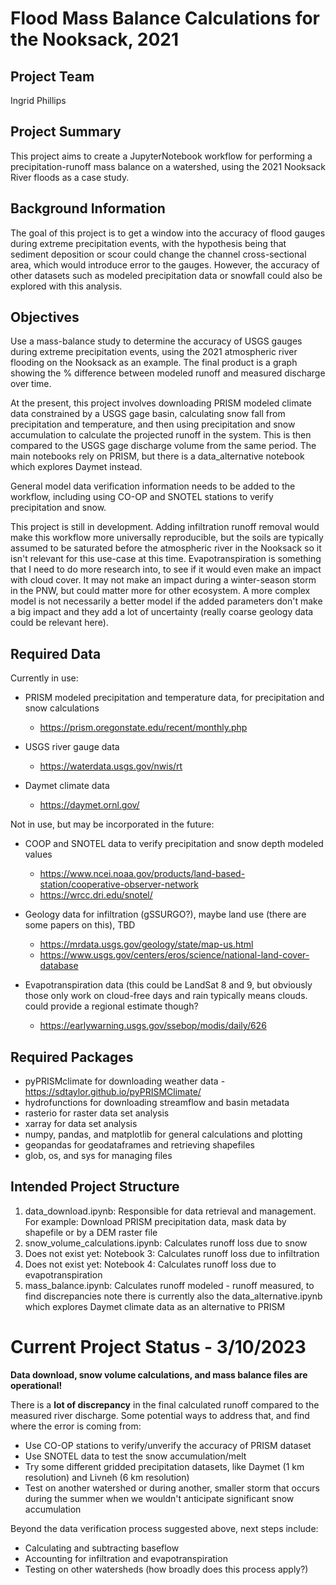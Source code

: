 # Flood Mass Balance Calculations for the Nooksack, 2021

## Project Team
Ingrid Phillips

## Project Summary
This project aims to create a JupyterNotebook workflow for performing a precipitation-runoff mass balance on a watershed, using the 2021 Nooksack River floods as a case study. 

## Background Information

The goal of this project is to get a window into the accuracy of flood gauges during extreme precipitation events, with the hypothesis being that sediment deposition or scour could change the channel cross-sectional area, which would introduce error to the gauges. However, the accuracy of other datasets such as modeled precipitation data or snowfall could also be explored with this analysis. 

## Objectives
Use a mass-balance study to determine the accuracy of USGS gauges during extreme precipitation events, using the 2021 atmospheric river flooding on the Nooksack as an example. The final product is a graph showing the % difference between modeled runoff and measured discharge over time.

At the present, this project involves downloading PRISM modeled climate data constrained by a USGS gage basin, calculating snow fall from precipitation and temperature, and then using precipitation and snow accumulation to calculate the projected runoff in the system. This is then compared to the USGS gage discharge volume from the same period. The main notebooks rely on PRISM, but there is a data_alternative notebook which explores Daymet instead.

General model data verification information needs to be added to the workflow, including using CO-OP and SNOTEL stations to verify precipitation and snow.

This project is still in development. Adding infiltration runoff removal would make this workflow more universally reproducible, but the soils are typically assumed to be saturated before the atmospheric river in the Nooksack so it isn't relevant for this use-case at this time. Evapotranspiration is something that I need to do more research into, to see if it would even make an impact with cloud cover. It may not make an impact during a winter-season storm in the PNW, but could matter more for other ecosystem. A more complex model is not necessarily a better model if the added parameters don't make a big impact and they add a lot of uncertainty (really coarse geology data could be relevant here).


## Required Data
Currently in use:
* PRISM modeled precipitation and temperature data, for precipitation and snow calculations
  * https://prism.oregonstate.edu/recent/monthly.php

* USGS river gauge data
  * https://waterdata.usgs.gov/nwis/rt

* Daymet climate data
  * https://daymet.ornl.gov/

Not in use, but may be incorporated in the future:
* COOP and SNOTEL data to verify precipitation and snow depth modeled values
  * https://www.ncei.noaa.gov/products/land-based-station/cooperative-observer-network
  * https://wrcc.dri.edu/snotel/

* Geology data for infiltration (gSSURGO?), maybe land use (there are some papers on this), TBD
  * https://mrdata.usgs.gov/geology/state/map-us.html
  * https://www.usgs.gov/centers/eros/science/national-land-cover-database

* Evapotranspiration data (this could be LandSat 8 and 9, but obviously those only work on cloud-free days and rain typically means clouds. could provide a regional estimate though?
  * https://earlywarning.usgs.gov/ssebop/modis/daily/626

## Required Packages
* pyPRISMclimate for downloading weather data - https://sdtaylor.github.io/pyPRISMClimate/
* hydrofunctions for downloading streamflow and basin metadata
* rasterio for raster data set analysis  
* xarray for data set analysis
* numpy, pandas, and matplotlib for general calculations and plotting
* geopandas for geodataframes and retrieving shapefiles
* glob, os, and sys for managing files

## Intended Project Structure
1. data_download.ipynb: Responsible for data retrieval and management. For example: Download PRISM precipitation data, mask data by shapefile or by a DEM raster file
2. snow_volume_calculations.ipynb: Calculates runoff loss due to snow
3. Does not exist yet: Notebook 3: Calculates runoff loss due to infiltration
4. Does not exist yet: Notebook 4: Calculates runoff loss due to evapotranspiration
5. mass_balance.ipynb: Calculates runoff modeled - runoff measured, to find discrepancies
note there is currently also the data_alternative.ipynb which explores Daymet climate data as an alternative to PRISM

# Current Project Status - 3/10/2023

**Data download, snow volume calculations, and mass balance files are operational!**

There is a **lot of discrepancy** in the final calculated runoff compared to the measured river discharge. Some potential ways to address that, and find where the error is coming from:
 * Use CO-OP stations to verify/unverify the accuracy of PRISM dataset
 * Use SNOTEL data to test the snow accumulation/melt
 * Try some different gridded precipitation datasets, like Daymet (1 km resolution) and Livneh (6 km resolution)
 * Test on another watershed or during another, smaller storm that occurs during the summer when we wouldn't anticipate significant snow accumulation
 
 Beyond the data verification process suggested above, next steps include:
 * Calculating and subtracting baseflow
 * Accounting for infiltration and evapotranspiration
 * Testing on other watersheds (how broadly does this process apply?)
